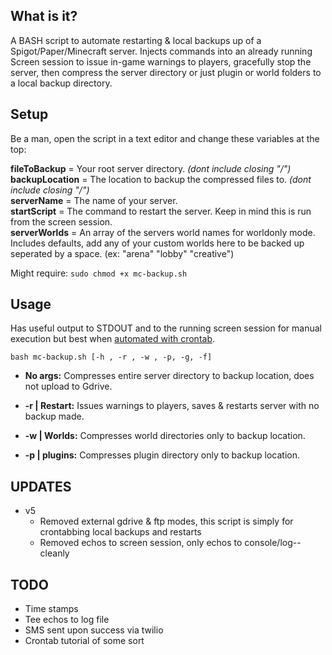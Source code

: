 ## What is it?
A BASH script to automate restarting & local backups up of a Spigot/Paper/Minecraft server. Injects commands into an already running Screen session to issue in-game warnings to players, gracefully stop the server, then compress the server directory or just plugin or world folders to a local backup directory.

## Setup    
Be a man, open the script in a text editor and change these variables at the top:  

**fileToBackup** = Your root server directory. *(dont include closing "/")*  
**backupLocation** = The location to backup the compressed files to. *(dont include closing "/")*   
**serverName** = The name of your server.  
**startScript** = The command to restart the server. Keep in mind this is run from the screen session.  
**serverWorlds** = An array of the servers world names for worldonly mode. Includes defaults, add any of your custom worlds here to be backed up seperated by a space. (ex: "arena" "lobby" "creative")  

Might require: ``sudo chmod +x mc-backup.sh``  

## Usage  

Has useful output to STDOUT and to the running screen session for manual execution but best when [automated with crontab](https://www.liquidweb.com/kb/create-a-cron-task-in-ubuntu-16-04/).

``bash mc-backup.sh [-h , -r , -w , -p, -g, -f] ``

- **No args:** Compresses entire server directory to backup location, does not upload to Gdrive.  

- **-r | Restart:** Issues warnings to players, saves & restarts server with no backup made.  

- **-w | Worlds:** Compresses world directories only  to backup location.   

- **-p | plugins:** Compresses plugin directory only to backup location.    

## UPDATES
- v5
	- Removed external gdrive & ftp modes, this script is simply for crontabbing local backups and restarts
	- Removed echos to screen session, only echos to console/log--cleanly

## TODO
- Time stamps
- Tee echos to log file
- SMS sent upon success via twilio
- Crontab tutorial of some sort
